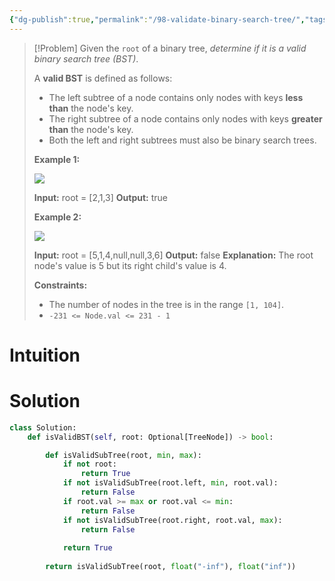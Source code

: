 ```yaml
---
{"dg-publish":true,"permalink":"/98-validate-binary-search-tree/","tags":["tree","dfs","binaryTree","bst"]}
---
```


> [!Problem]
> Given the `root` of a binary tree, _determine if it is a valid binary search tree (BST)_.
> 
> A **valid BST** is defined as follows:
> 
> - The left subtree of a node contains only nodes with keys **less than** the node's key.
> - The right subtree of a node contains only nodes with keys **greater than** the node's key.
> - Both the left and right subtrees must also be binary search trees.
> 
> **Example 1:**
> 
> ![](https://assets.leetcode.com/uploads/2020/12/01/tree1.jpg)
> 
> **Input:** root = [2,1,3]
> **Output:** true
> 
> **Example 2:**
> 
> ![](https://assets.leetcode.com/uploads/2020/12/01/tree2.jpg)
> 
> **Input:** root = [5,1,4,null,null,3,6]
> **Output:** false
> **Explanation:** The root node's value is 5 but its right child's value is 4.
> 
> **Constraints:**
> 
> - The number of nodes in the tree is in the range `[1, 104]`.
> - `-231 <= Node.val <= 231 - 1`

# Intuition

# Solution
```python
class Solution:
    def isValidBST(self, root: Optional[TreeNode]) -> bool:

        def isValidSubTree(root, min, max):
            if not root:
                return True
            if not isValidSubTree(root.left, min, root.val):
                return False
            if root.val >= max or root.val <= min:
                return False
            if not isValidSubTree(root.right, root.val, max):
                return False
            
            return True
        
        return isValidSubTree(root, float("-inf"), float("inf"))
```